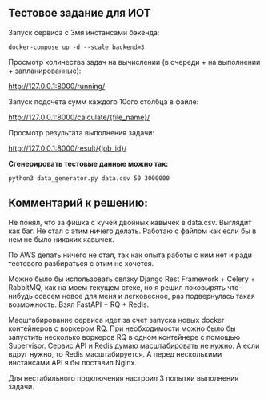 ## Тестовое задание для ИОТ

Запуск сервиса с 3мя инстансами бэкенда:

```console
docker-compose up -d --scale backend=3
```

Просмотр количества задач на вычислении (в очереди + на выполнении + запланированные):

http://127.0.0.1:8000/running/

Запуск подсчета сумм каждого 10ого столбца в файле:

http://127.0.0.1:8000/calculate/{file_name}/

Просмотр результата выполнения задачи:

http://127.0.0.1:8000/result/{job_id}/

**Сгенерировать тестовые данные можно так:**
```console
python3 data_generator.py data.csv 50 3000000
```

## Комментарий к решению:

Не понял, что за фишка с кучей двойных кавычек в data.csv. Выглядит как баг. Не стал с этим ничего делать. Работаю с файлом как если бы в нем не было никаких кавычек.

По AWS делать ничего не стал, так как опыта работы с ним нет и ради тестового разбираться с этим не хочется.

Можно было бы использовать связку Django Rest Framework + Celery + RabbitMQ, как на моем текущем стеке, но я решил поковырять что-нибудь совсем новое для меня и легковесное, раз подвернулась такая возможность. Взял FastAPI + RQ + Redis.

Масштабирование сервиса идет за счет запуска новых docker контейнеров с воркером RQ. При необходимости можно было бы запустить несколько воркеров RQ в одном контейнере с помощью Supervisor. Сервис API и Redis думаю масштабировать не нужно. А если вдруг нужно, то Redis масштабируется. А перед несколькими инстансами API я бы поставил Nginx.

Для нестабильного подключения настроил 3 попытки выполнения задачи.
